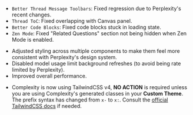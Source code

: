 <items-block data-variant="bug-fix">

- `Better Thread Message Toolbars`: Fixed regression due to Perplexity's recent changes.
- `Thread ToC`: Fixed overlapping with Canvas panel.
- `Better Code Blocks`: Fixed code blocks stuck in loading state.
- `Zen Mode`: Fixed "Related Questions" section not being hidden when Zen Mode is enabled.

</items-block>

<items-block data-variant="improvement">

- Adjusted styling across multiple components to make them feel more consistent with Perplexity's design system.
- Disabled model usage limit background refreshes (to avoid being rate limited by Perplexity).
- Improved overall performance.

</items-block>

<items-block data-variant="change" data-description="BREAKING">

- Complexity is now using TailwindCSS v4, **NO ACTION** is required unless you are using Complexity's generated classes in your **Custom Theme**. The prefix syntax has changed from `x-` to `x:`. Consult the [official TailwindCSS docs](https://tailwindcss.com/docs/upgrade-guide#using-a-prefix) if needed.

</items-block>
